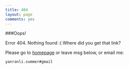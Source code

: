 ```yaml
---
title: 404
layout: page
comments: yes
---
```


###Oops! 

Error 404. Nothing found :( Where did you get that link?

Please go to [homepage](/) or leave msg below, or email me:

    yanranli.summer#gmail

